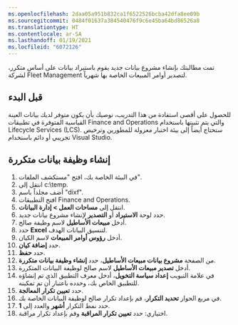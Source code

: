 ```yaml
---
ms.openlocfilehash: 2daa05a951b832ca1f6522526bcba42dfa8ee09b
ms.sourcegitcommit: 0484f01637a384540476f9c6e45ba64bd86526a8
ms.translationtype: HT
ms.contentlocale: ar-SA
ms.lasthandoff: 01/19/2021
ms.locfileid: "6072126"
---
```

تمت مطالبتك بإنشاء مشروع بيانات جديد يقوم باستيراد بيانات على أساس متكرر، لشركة Fleet Management لتصدير أوامر المبيعات الخاصة بها شهرياً.

## <a name="before-you-begin"></a>قبل البدء 

للحصول على أقصى استفادة من هذا التدريب، نوصيك بأن يكون متوفر لديك بيانات العينة القياسية المتوفرة في تطبيقات Finance and Operations والتي يتم تثبيتها باستخدام Lifecycle Services (LCS). ستحتاج أيضاً إلى بيئة اختبار معزولة للمطورين وترخيص تجريبي أو دائم باستخدام Visual Studio.

## <a name="create-a-recurring-data-job"></a>إنشاء وظيفة بيانات متكررة 

1.  في البيئة الخاصة بك، افتح "مستكشف الملفات". 
2.  انتقل إلى c:\temp.
3.  أضف مجلداً باسم "dixf".
4.  افتح التطبيقات Finance and Operations.
2.  انتقل إلى **مساحات العمل > إدارة البيانات**.
3.  حدد لوحة **الاستيراد** أو **التصدير** لإنشاء مشروع بيانات جديد.
4.  أدخل **مبيعات الأساطيل** لاسم وظيفة صالح.
5.  حدد **Excel** لتنسيق البيانات الهدف.
6.  أدخل **رؤوس أوامر المبيعات** لاسم الكيان.
7.  حدد **إضافة كيان**.
8.  حدد **حفظ**.
9.  من الصفحة **مشروع بيانات مبيعات الأساطيل**، حدد **إنشاء وظيفة بيانات متكررة**.
10. أدخل **تصدير مبيعات الأساطيل** لاسم صالح لوظيفة البيانات المتكررة.
11. في علامة التبويب **إعداد سياسة التخويل**، أدخل معرف التطبيق الذي تم إنشاؤه للتطبيق الخاص بك، وحدده باعتبار أن تم تمكينه.
12. حدد **تعيين تكرار المعالجة**.
13. في مربع الحوار **تحديد التكرار**، قم بإعداد تكرار صالح لوظيفة البيانات الخاصة بك.
14. حدد نمط التكرار **أشهر** والعدد إلى **1**.
15. اختياري: حدد **تعيين تكرار المراقبة** وقم بإعداد تكرار مراقبة. 
